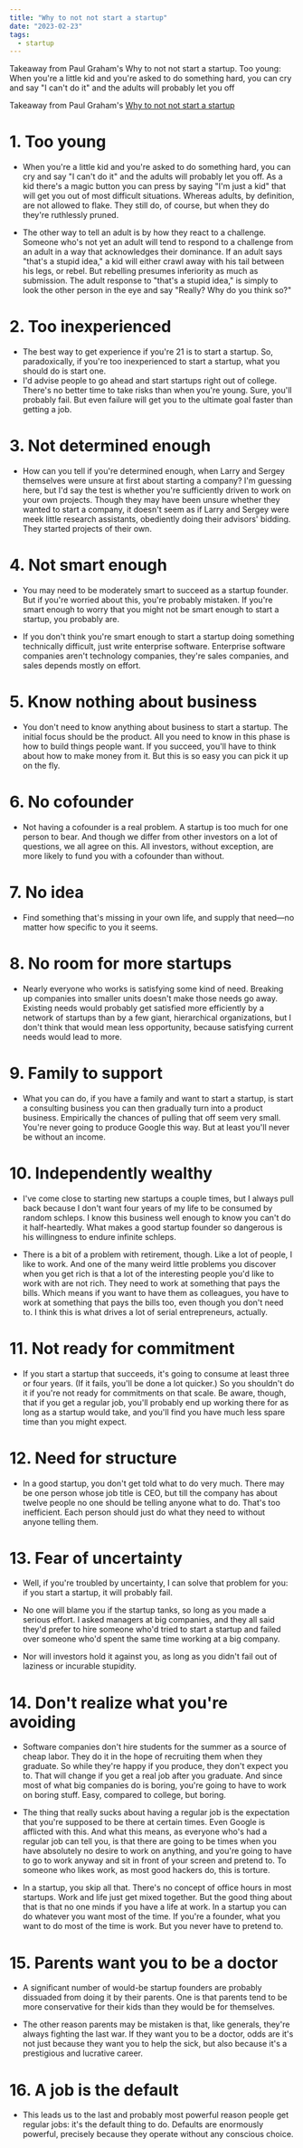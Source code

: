 ```yaml
---
title: "Why to not not start a startup"
date: "2023-02-23"
tags:
  - startup
---
```


Takeaway from Paul Graham's Why to not not start a startup. Too young: When you're a little kid and you're asked to do something hard, you can cry and say "I can't do it" and the adults will probably let you off

<!-- excerpt -->

Takeaway from Paul Graham's <a href='http://www.paulgraham.com/notnot.html' target='_blank'>Why to not not start a startup</a>

# 1. Too young

- When you're a little kid and you're asked to do something hard, you can cry and say "I can't do it" and the adults will probably let you off. As a kid there's a magic button you can press by saying "I'm just a kid" that will get you out of most difficult situations. Whereas adults, by definition, are not allowed to flake. They still do, of course, but when they do they're ruthlessly pruned.

- The other way to tell an adult is by how they react to a challenge. Someone who's not yet an adult will tend to respond to a challenge from an adult in a way that acknowledges their dominance. If an adult says "that's a stupid idea," a kid will either crawl away with his tail between his legs, or rebel. But rebelling presumes inferiority as much as submission. The adult response to "that's a stupid idea," is simply to look the other person in the eye and say "Really? Why do you think so?"

# 2. **Too inexperienced**

- The best way to get experience if you're 21 is to start a startup. So, paradoxically, if you're too inexperienced to start a startup, what you should do is start one.
- I'd advise people to go ahead and start startups right out of college. There's no better time to take risks than when you're young. Sure, you'll probably fail. But even failure will get you to the ultimate goal faster than getting a job.

# 3. Not determined enough

- How can you tell if you're determined enough, when Larry and Sergey themselves were unsure at first about starting a company? I'm guessing here, but I'd say the test is whether you're sufficiently driven to work on your own projects. Though they may have been unsure whether they wanted to start a company, it doesn't seem as if Larry and Sergey were meek little research assistants, obediently doing their advisors' bidding. They started projects of their own.

# 4. **Not smart enough**

- You may need to be moderately smart to succeed as a startup founder. But if you're worried about this, you're probably mistaken. If you're smart enough to worry that you might not be smart enough to start a startup, you probably are.

- If you don't think you're smart enough to start a startup doing something technically difficult, just write enterprise software. Enterprise software companies aren't technology companies, they're sales companies, and sales depends mostly on effort.

# 5. Know nothing about business

- You don't need to know anything about business to start a startup. The initial focus should be the product. All you need to know in this phase is how to build things people want. If you succeed, you'll have to think about how to make money from it. But this is so easy you can pick it up on the fly.

# 6. No cofounder

- Not having a cofounder is a real problem. A startup is too much for one person to bear. And though we differ from other investors on a lot of questions, we all agree on this. All investors, without exception, are more likely to fund you with a cofounder than without.

# 7. No idea

- Find something that's missing in your own life, and supply that need—no matter how specific to you it seems.

# 8. No room for more startups

- Nearly everyone who works is satisfying some kind of need. Breaking up companies into smaller units doesn't make those needs go away. Existing needs would probably get satisfied more efficiently by a network of startups than by a few giant, hierarchical organizations, but I don't think that would mean less opportunity, because satisfying current needs would lead to more.

# **9. Family to support**

- What you can do, if you have a family and want to start a startup, is start a consulting business you can then gradually turn into a product business. Empirically the chances of pulling that off seem very small. You're never going to produce Google this way. But at least you'll never be without an income.

# 10. Independently wealthy

- I've come close to starting new startups a couple times, but I always pull back because I don't want four years of my life to be consumed by random schleps. I know this business well enough to know you can't do it half-heartedly. What makes a good startup founder so dangerous is his willingness to endure infinite schleps.

- There is a bit of a problem with retirement, though. Like a lot of people, I like to work. And one of the many weird little problems you discover when you get rich is that a lot of the interesting people you'd like to work with are not rich. They need to work at something that pays the bills. Which means if you want to have them as colleagues, you have to work at something that pays the bills too, even though you don't need to. I think this is what drives a lot of serial entrepreneurs, actually.

# 11. Not ready for commitment

- If you start a startup that succeeds, it's going to consume at least three or four years. (If it fails, you'll be done a lot quicker.) So you shouldn't do it if you're not ready for commitments on that scale. Be aware, though, that if you get a regular job, you'll probably end up working there for as long as a startup would take, and you'll find you have much less spare time than you might expect.

# 12. Need for structure

- In a good startup, you don't get told what to do very much. There may be one person whose job title is CEO, but till the company has about twelve people no one should be telling anyone what to do. That's too inefficient. Each person should just do what they need to without anyone telling them.

# 13. Fear of uncertainty

- Well, if you're troubled by uncertainty, I can solve that problem for you: if you start a startup, it will probably fail.

- No one will blame you if the startup tanks, so long as you made a serious effort. I asked managers at big companies, and they all said they'd prefer to hire someone who'd tried to start a startup and failed over someone who'd spent the same time working at a big company.

- Nor will investors hold it against you, as long as you didn't fail out of laziness or incurable stupidity.

# 14. Don't realize what you're avoiding

- Software companies don't hire students for the summer as a source of cheap labor. They do it in the hope of recruiting them when they graduate. So while they're happy if you produce, they don't expect you to. That will change if you get a real job after you graduate. And since most of what big companies do is boring, you're going to have to work on boring stuff. Easy, compared to college, but boring.

- The thing that really sucks about having a regular job is the expectation that you're supposed to be there at certain times. Even Google is afflicted with this. And what this means, as everyone who's had a regular job can tell you, is that there are going to be times when you have absolutely no desire to work on anything, and you're going to have to go to work anyway and sit in front of your screen and pretend to. To someone who likes work, as most good hackers do, this is torture.

- In a startup, you skip all that. There's no concept of office hours in most startups. Work and life just get mixed together. But the good thing about that is that no one minds if you have a life at work. In a startup you can do whatever you want most of the time. If you're a founder, what you want to do most of the time is work. But you never have to pretend to.

# 15. Parents want you to be a doctor

- A significant number of would-be startup founders are probably dissuaded from doing it by their parents. One is that parents tend to be more conservative for their kids than they would be for themselves.

- The other reason parents may be mistaken is that, like generals, they're always fighting the last war. If they want you to be a doctor, odds are it's not just because they want you to help the sick, but also because it's a prestigious and lucrative career.

# 16. A job is the default

- This leads us to the last and probably most powerful reason people get regular jobs: it's the default thing to do. Defaults are enormously powerful, precisely because they operate without any conscious choice.
